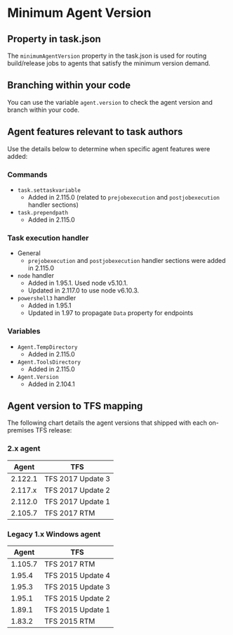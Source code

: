 # Minimum Agent Version

## Property in task.json

The `minimumAgentVersion` property in the task.json is used for routing build/release jobs to agents that satisfy the minimum version demand.

## Branching within your code

You can use the variable `agent.version` to check the agent version and branch within your code.

## Agent features relevant to task authors

Use the details below to determine when specific agent features were added:

### Commands

* `task.settaskvariable`
  - Added in 2.115.0 (related to `prejobexecution` and `postjobexecution` handler sections)
* `task.prependpath`
  - Added in 2.115.0

### Task execution handler

* General
  - `prejobexecution` and `postjobexecution` handler sections were added in 2.115.0
* `node` handler
  - Added in 1.95.1. Used node v5.10.1.
  - Updated in 2.117.0 to use node v6.10.3.
* `powershell3` handler
  - Added in 1.95.1
  - Updated in 1.97 to propagate `Data` property for endpoints

### Variables

* `Agent.TempDirectory`
  - Added in 2.115.0
* `Agent.ToolsDirectory`
  - Added in 2.115.0
* `Agent.Version`
  - Added in 2.104.1

## Agent version to TFS mapping

The following chart details the agent versions that shipped with each on-premises TFS release:

### 2.x agent

| Agent   | TFS               |
|---------|-------------------|
| 2.122.1 | TFS 2017 Update 3 |
| 2.117.x | TFS 2017 Update 2 |
| 2.112.0 | TFS 2017 Update 1 |
| 2.105.7 | TFS 2017 RTM      |


### Legacy 1.x Windows agent

| Agent   | TFS               |
|---------|-------------------|
| 1.105.7 | TFS 2017 RTM      |
| 1.95.4  | TFS 2015 Update 4 |
| 1.95.3  | TFS 2015 Update 3 |
| 1.95.1  | TFS 2015 Update 2 |
| 1.89.1  | TFS 2015 Update 1 |
| 1.83.2  | TFS 2015 RTM      |
